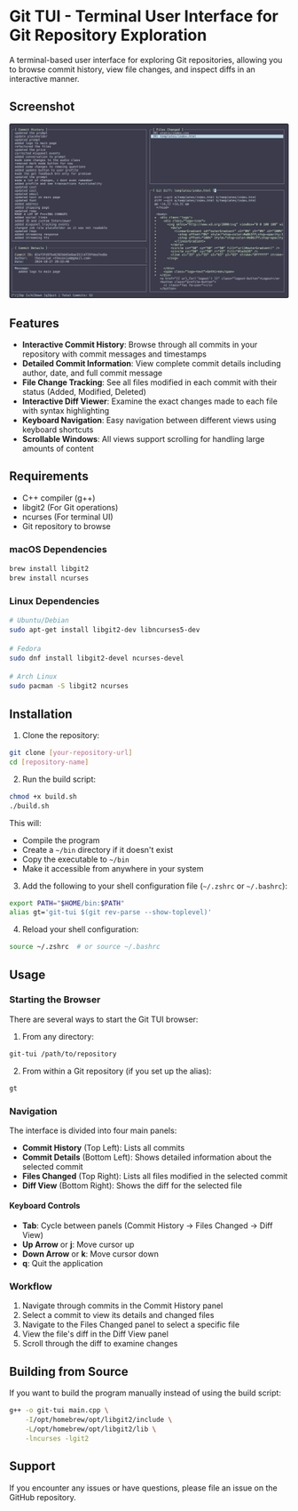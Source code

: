 # Git TUI - Terminal User Interface for Git Repository Exploration

A terminal-based user interface for exploring Git repositories, allowing you to browse commit history, view file changes, and inspect diffs in an interactive manner.

## Screenshot

![Git TUI Application Interface](img/app_image.png)


## Features

- **Interactive Commit History**: Browse through all commits in your repository with commit messages and timestamps
- **Detailed Commit Information**: View complete commit details including author, date, and full commit message
- **File Change Tracking**: See all files modified in each commit with their status (Added, Modified, Deleted)
- **Interactive Diff Viewer**: Examine the exact changes made to each file with syntax highlighting
- **Keyboard Navigation**: Easy navigation between different views using keyboard shortcuts
- **Scrollable Windows**: All views support scrolling for handling large amounts of content

## Requirements

- C++ compiler (g++)
- libgit2 (For Git operations)
- ncurses (For terminal UI)
- Git repository to browse

### macOS Dependencies
```bash
brew install libgit2
brew install ncurses
```

### Linux Dependencies
```bash
# Ubuntu/Debian
sudo apt-get install libgit2-dev libncurses5-dev

# Fedora
sudo dnf install libgit2-devel ncurses-devel

# Arch Linux
sudo pacman -S libgit2 ncurses
```

## Installation

1. Clone the repository:
```bash
git clone [your-repository-url]
cd [repository-name]
```

2. Run the build script:
```bash
chmod +x build.sh
./build.sh
```

This will:
- Compile the program
- Create a `~/bin` directory if it doesn't exist
- Copy the executable to `~/bin`
- Make it accessible from anywhere in your system

3. Add the following to your shell configuration file (`~/.zshrc` or `~/.bashrc`):
```bash
export PATH="$HOME/bin:$PATH"
alias gt='git-tui $(git rev-parse --show-toplevel)'
```

4. Reload your shell configuration:
```bash
source ~/.zshrc  # or source ~/.bashrc
```

## Usage

### Starting the Browser

There are several ways to start the Git TUI browser:

1. From any directory:
```bash
git-tui /path/to/repository
```

2. From within a Git repository (if you set up the alias):
```bash
gt
```

### Navigation

The interface is divided into four main panels:
- **Commit History** (Top Left): Lists all commits
- **Commit Details** (Bottom Left): Shows detailed information about the selected commit
- **Files Changed** (Top Right): Lists all files modified in the selected commit
- **Diff View** (Bottom Right): Shows the diff for the selected file

#### Keyboard Controls

- **Tab**: Cycle between panels (Commit History → Files Changed → Diff View)
- **Up Arrow** or **j**: Move cursor up
- **Down Arrow** or **k**: Move cursor down
- **q**: Quit the application

### Workflow

1. Navigate through commits in the Commit History panel
2. Select a commit to view its details and changed files
3. Navigate to the Files Changed panel to select a specific file
4. View the file's diff in the Diff View panel
5. Scroll through the diff to examine changes

## Building from Source

If you want to build the program manually instead of using the build script:

```bash
g++ -o git-tui main.cpp \
    -I/opt/homebrew/opt/libgit2/include \
    -L/opt/homebrew/opt/libgit2/lib \
    -lncurses -lgit2
```



## Support

If you encounter any issues or have questions, please file an issue on the GitHub repository.
